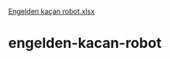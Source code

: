 [Engelden kaçan robot.xlsx](https://github.com/catdog123-cmd/engelden-kacan-robot/files/6911913/Engelden.kacan.robot.xlsx)
# engelden-kacan-robot
